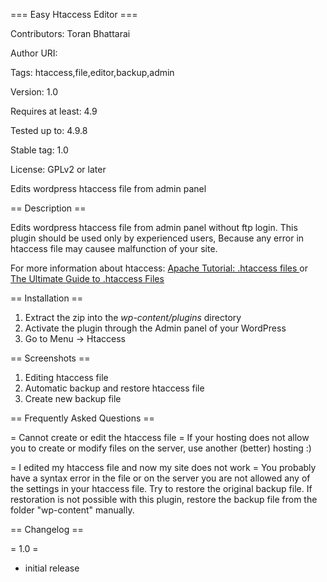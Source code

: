 === Easy Htaccess Editor ===

Contributors: Toran Bhattarai

Author URI:

Tags: htaccess,file,editor,backup,admin

Version: 1.0

Requires at least: 4.9

Tested up to: 4.9.8

Stable tag: 1.0

License: GPLv2 or later

Edits wordpress htaccess file from admin panel

== Description ==

Edits wordpress htaccess file from admin panel without ftp login. This plugin should be used only by experienced users, Because any error in htaccess file may causee malfunction of your site.

For more information about htaccess: <a href="http://httpd.apache.org/docs/current/howto/htaccess.html" target="_blank"> Apache Tutorial: .htaccess files </a> or <a href="http://net.tutsplus.com/tutorials/other/the-ultimate-guide-to-htaccess-files/" target="_blank">The Ultimate Guide to .htaccess Files</a>


== Installation ==

1. Extract the zip into the *wp-content/plugins* directory
2. Activate the plugin through the Admin panel of your WordPress
3. Go to Menu -> Htaccess


== Screenshots ==

1. Editing htaccess file
2. Automatic backup and restore htaccess file
3. Create new backup file

== Frequently Asked Questions ==

= Cannot create or edit the htaccess file =
If your hosting does not allow you to create or modify files on the server, use another (better) hosting :)

= I edited my htaccess file and now my site does not work =
You probably have a syntax error in the file or on the server you are not allowed any of the settings in your htaccess file.
Try to restore the original backup file. If restoration is not possible with this plugin, restore the backup file from the folder "wp-content" manually.


== Changelog ==

= 1.0 =
* initial release

